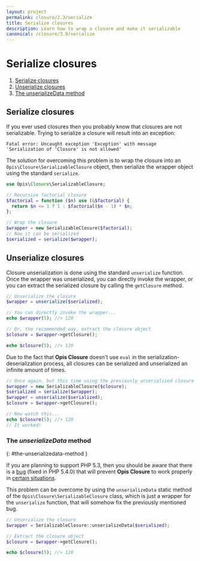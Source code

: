 ```yaml
---
layout: project
permalink: closure/2.3/serialize
title: Serialize closures
description: Learn how to wrap a closure and make it serializable
canonical: /closure/3.0/serialize
---
```

# Serialize closures

1. [Serialize closures](#serialize-closures)
2. [Unserialize closures](#unserialize-closures)
3. [The unserializeData method](#the-unserializedata-method)

## Serialize closures

If you ever used closures then you probably know that closures are not serializable. 
Trying to serialize a closure will result into an exception: 

    Fatal error: Uncaught exception 'Exception' with message 'Serialization of 'Closure' is not allowed'

The solution for overcoming this problem is to wrap the closure into an `Opis\Closure\SerializableClosure`
object, then serialize the wrapper object using the standard `serialize`. 

```php
use Opis\Closure\SerializableClosure;

// Recursive factorial closure
$factorial = function ($n) use (&$factorial) {
  return $n <= 1 ? 1 : $factorial($n - 1) * $n;
};

// Wrap the closure
$wrapper = new SerializableClosure($factorial);
// Now it can be serialized
$serialized = serialize($wrapper);
```

## Unserialize closures

Closure unserialization is done using the standard `unserialize` function. 
Once the wrapper was unserialized, you can directly invoke the wrapper, 
or you can extract the serialized closure by calling the `getClosure` method. 

```php
// Unserialize the closure
$wrapper = unserialize($serialized);

// You can directly invoke the wrapper...
echo $wrapper(5); //> 120

// Or, the recommended way, extract the closure object
$closure = $wrapper->getClosure();

echo $closure(5); //> 120
```

Due to the fact that **Opis Closure** doesn't use `eval` in the serialization-deserialization process,
all closures can be serialized and unserialized an infinite amount of times. 

```php
// Once again, but this time using the previously unserialized closure
$wrapper = new SerializableClosure($closure);
$serialized = serialize($wrapper);
$wrapper = unserialize($serialized);
$closure = $wrapper->getClosure();

// Now watch this...
echo $closure(5); //> 120
// It worked!
```

### The *unserializeData* method 
{: #the-unserializedata-method }

If you are planning to support PHP 5.3, then you should be aware that there 
is a [bug](https://bugs.php.net/bug.php?id=36424) (fixed in PHP 5.4.0) 
that will prevent **Opis Closure** to work properly in [certain situations](context.html).

This problem can be overcome by using the `unserializeData` static method of the 
`Opis\Closure\SerializableClosure` class, which is just a wrapper for the `unserialize`
function, that will somehow fix the previously mentioned bug. 

```php
// Unserialize the closure
$wrapper = SerializableClosure::unserializeData($serialized);

// Extract the closure object
$closure = $wrapper->getClosure();

echo $closure(5); //> 120
```
